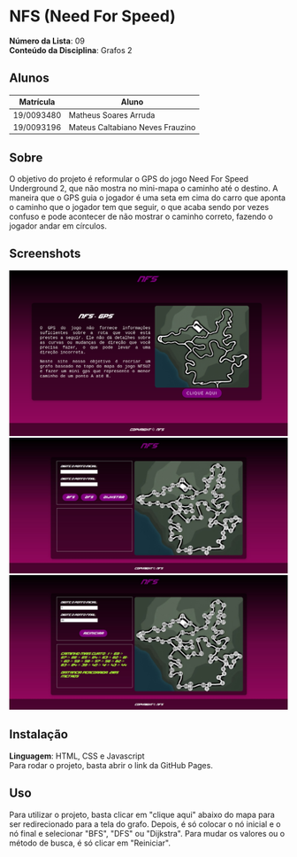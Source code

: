 # NFS (Need For Speed)

**Número da Lista**: 09<br>
**Conteúdo da Disciplina**: Grafos 2<br>

## Alunos

| Matrícula  | Aluno                            |
| ---------- | -------------------------------- |
| 19/0093480 | Matheus Soares Arruda            |
| 19/0093196 | Mateus Caltabiano Neves Frauzino |

## Sobre

O objetivo do projeto é reformular o GPS do jogo Need For Speed Underground 2, que não mostra no mini-mapa o caminho até o destino. A maneira que o GPS guia o jogador é uma seta em cima do carro que aponta o caminho que o jogador tem que seguir, o que acaba sendo por vezes confuso e pode acontecer de não mostrar o caminho correto, fazendo o jogador andar em círculos.

## Screenshots

<img src=".\Stylesheet\imgs\telaInicial.png">
<img src=".\Stylesheet\imgs\tela2.jpg">
<img src=".\Stylesheet\imgs\tela3.jpg">

## Instalação

**Linguagem**: HTML, CSS e Javascript<br>
Para rodar o projeto, basta abrir o link da GitHub Pages.

## Uso

Para utilizar o projeto, basta clicar em "clique aqui" abaixo do mapa para ser redirecionado para a tela do grafo. Depois, é só colocar o nó inicial e o nó final e selecionar "BFS", "DFS" ou "Dijkstra". Para mudar os valores ou o método de busca, é só clicar em "Reiniciar".
